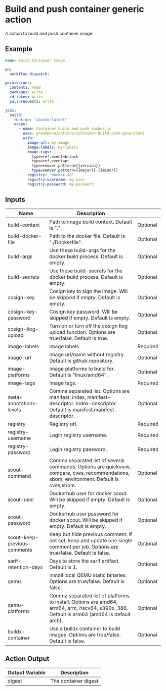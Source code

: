 # Build and push container generic action

A action to build and push container image.

## Example

```yml
name: Build Container Image

on:
  workflow_dispatch:

permissions:
  contents: read
  packages: write
  id-token: write
  pull-requests: write

jobs:
  build:
    runs-on: "ubuntu-latest"
    steps:
      - name: Container build and push docker.io
        uses: greenbone/actions/container-build-push-generic@v3
        with:
          image-url: my-image
          image-labels: my-labels
          image-tags: |
            type=ref,event=branch
            type=ref,event=pr
            type=semver,pattern={{version}}
            type=semver,pattern={{major}}.{{minor}}
          registry: "docker.io"
          registry-username: my-user
          registry-password: my-passwort
```

## Inputs

| Name                         | Description                                                                                                                                 |          |
|------------------------------|---------------------------------------------------------------------------------------------------------------------------------------------|----------|
| build-context                | Path to image build context. Default is ".".                                                                                                | Optional |
| build-docker-file            | Path to the docker file. Default is "./Dockerfile".                                                                                         | Optional |
| build-args                   | Use these build-args for the docker build process. Default is empty.                                                                        | Optional |
| build-secrets                | Use these build-secrets for the docker build process. Default is empty.                                                                     | Optional |
| cosign-key                   | Cosign key to sign the image. Will be skipped if empty. Default is empty.                                                                   | Optional |
| cosign-key-password          | Cosign key password. Will be skipped if empty. Default is empty.                                                                            | Optional |
| cosign-tlog-upload           | Turn on or turn off the cosign tlog upload function. Options are true/false. Default is true.                                               | Optional |
| image-labels                 | Image labels.                                                                                                                               | Required |
| image-url                    | Image url/name without registry. Default is github.repository.                                                                              | Optional |
| image-platforms              | Image platforms to build for. Default is "linux/amd64".                                                                                     | Optional |
| image-tags                   | Image tags.                                                                                                                                 | Required |
| meta-annotations-levels      | Comma separated list. Options are manifest, index, manifest-descriptor, index-descriptor. Default is manifest,manifest-descriptor.          | Optional |
| registry                     | Registry url.                                                                                                                               | Required |
| registry-username            | Login registry username.                                                                                                                    | Required |
| registry-password            | Login registry password.                                                                                                                    | Required |
| scout-command                | Comma separated list of several commands. Options are quickview, compare, cves, recommendations, sbom, environment. Default is cves,sbom.   | Optional |
| scout-user                   | Dockerhub user for docker scout. Will be skipped if empty. Default is empty.                                                                | Optional |
| scout-password               | Dockerhub user password for docker scout. Will be skipped if empty. Default is empty.                                                       | Optional |
| scout-keep-previous-comments | Keep but hide previous comment. If not set, keep and update one single comment per job. Options are true/false. Default is false.           | Optional |
| sarif-retention-days         | Days to store the sarif artifact. Default is 1.                                                                                             | Optional |
| qemu                         | Install local QEMU static binaries. Options are true/false. Default is false.                                                               | Optional |
| qemu-platforms               | Comma separated list of platforms to install. Options are amd64, arm64, arm, riscv64, s390x, 386. Default is arm64 (amd64 is default arch). | Optional |
| buildx-container             | Use a buildx container to build images. Options are true/false. Default is false.                                                           | Optional |

## Action Output

| Output Variable | Description          |
|-----------------|----------------------|
| digest          | The container digest |
